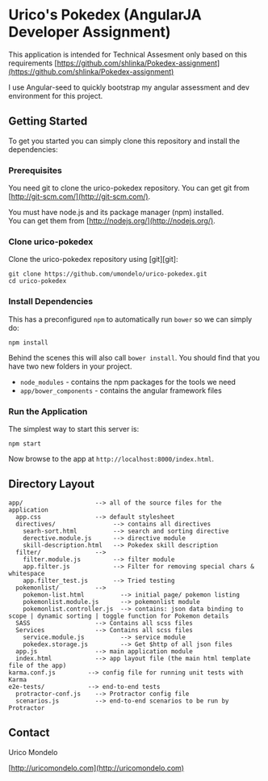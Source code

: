 # Urico's Pokedex (AngularJA Developer Assignment)

This application is intended for Technical Assesment only based on this requirements
[https://github.com/shlinka/Pokedex-assignment](https://github.com/shlinka/Pokedex-assignment)

I use Angular-seed to quickly bootstrap my angular assessment and dev environment for this
project.

## Getting Started
To get you started you can simply clone this repository and install the dependencies:

### Prerequisites

You need git to clone the urico-pokedex repository. You can get git from
[http://git-scm.com/](http://git-scm.com/).

You must have node.js and its package manager (npm) installed.  
You can get them from [http://nodejs.org/](http://nodejs.org/).

### Clone urico-pokedex

Clone the urico-pokedex repository using [git][git]:

```
git clone https://github.com/umondelo/urico-pokedex.git
cd urico-pokedex
```

### Install Dependencies

This has a preconfigured `npm` to automatically run `bower` so we can simply do:

```
npm install
```

Behind the scenes this will also call `bower install`.  You should find that you have two new
folders in your project.

* `node_modules` - contains the npm packages for the tools we need
* `app/bower_components` - contains the angular framework files


### Run the Application

The simplest way to start this server is:

```
npm start
```

Now browse to the app at `http://localhost:8000/index.html`.



## Directory Layout

```
app/                    --> all of the source files for the application
  app.css               --> default stylesheet
  directives/                --> contains all directives
    searh-sort.html          --> search and sorting directive
    derective.module.js      --> directive module
    skill-description.html   --> Pokedex skill description
  filter/               --> 
    filter.module.js         --> filter module
    app.filter.js            --> Filter for removing special chars & whitespace
    app.filter_test.js       --> Tried testing
  pokemonlist/          --> 
    pokemon-list.html          --> initial page/ pokemon listing
    pokemonlist.module.js      --> pokemonlist module
    pokemonlist.controller.js  --> contains: json data binding to scope | dynamic sorting | toggle function for Pokemon details    
  SASS                  --> Contains all scss files
  Services              --> Contains all scss files
    service.module.js          --> service module
    pokedex.storage.js         --> Get $http of all json files
  app.js                --> main application module
  index.html            --> app layout file (the main html template file of the app)
karma.conf.js         --> config file for running unit tests with Karma
e2e-tests/            --> end-to-end tests
  protractor-conf.js    --> Protractor config file
  scenarios.js          --> end-to-end scenarios to be run by Protractor
```

## Contact

Urico Mondelo

[http://uricomondelo.com](http://uricomondelo.com)